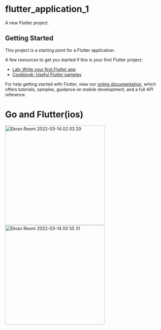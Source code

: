 # flutter_application_1

A new Flutter project.

## Getting Started

This project is a starting point for a Flutter application.

A few resources to get you started if this is your first Flutter project:

- [Lab: Write your first Flutter app](https://flutter.dev/docs/get-started/codelab)
- [Cookbook: Useful Flutter samples](https://flutter.dev/docs/cookbook)

For help getting started with Flutter, view our
[online documentation](https://flutter.dev/docs), which offers tutorials,
samples, guidance on mobile development, and a full API reference.


# Go and Flutter(ios)
<img width="323" alt="Ekran Resmi 2022-03-14 02 03 29" src="https://user-images.githubusercontent.com/92402372/158083079-d091f369-eb3c-4eb6-8943-82d6fb40b03b.png"> <img width="323" alt="Ekran Resmi 2022-03-14 00 55 31" src="https://user-images.githubusercontent.com/92402372/158083090-a142d4aa-c8df-4859-abc6-648905c1be08.png">
#

